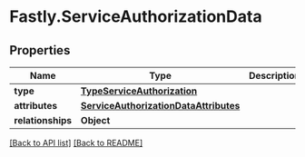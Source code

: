 # Fastly.ServiceAuthorizationData

## Properties

Name | Type | Description | Notes
------------ | ------------- | ------------- | -------------
**type** | [**TypeServiceAuthorization**](TypeServiceAuthorization.md) |  | [optional] 
**attributes** | [**ServiceAuthorizationDataAttributes**](ServiceAuthorizationDataAttributes.md) |  | [optional] 
**relationships** | **Object** |  | [optional] 


[[Back to API list]](../../README.md#endpoints) [[Back to README]](../../README.md)
